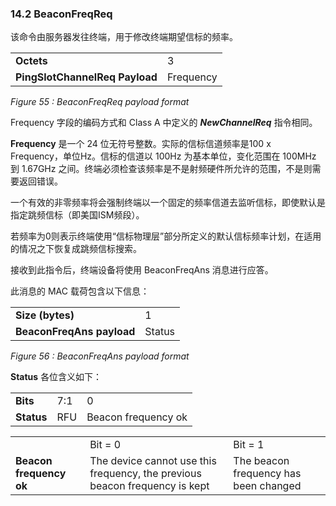 ### 14.2 BeaconFreqReq

该命令由服务器发往终端，用于修改终端期望信标的频率。

<table class="lora-table">
   <tr>
      <td><b>Octets</b></td>
      <td>3</td>
   </tr>
   <tr>
      <td><b>PingSlotChannelReq Payload</b></td>
      <td>Frequency</td>
   </tr>
</table>

*Figure 55 : BeaconFreqReq payload format*

Frequency 字段的编码方式和 Class A 中定义的 ***NewChannelReq*** 指令相同。

**Frequency** 是一个 24 位无符号整数。实际的信标信道频率是100 x Frequency，单位Hz。信标的信道以 100Hz 为基本单位，变化范围在 100MHz 到 1.67GHz 之间。终端必须检查该频率是不是射频硬件所允许的范围，不是则需要返回错误。

一个有效的非零频率将会强制终端以一个固定的频率信道去监听信标，即使默认是指定跳频信标（即美国ISM频段）。

若频率为0则表示终端使用“信标物理层”部分所定义的默认信标频率计划，在适用的情况之下恢复成跳频信标搜索。

接收到此指令后，终端设备将使用 BeaconFreqAns 消息进行应答。

此消息的 MAC 载荷包含以下信息：

<table class="lora-table">
   <tr>
      <td><b>Size (bytes)</b></td>
      <td>1</td>
   </tr>
   <tr>
      <td><b>BeaconFreqAns payload </b></td>
      <td>Status</td>
   </tr>
</table>

*Figure 56 : BeaconFreqAns payload format*

**Status** 各位含义如下：

<table class="lora-table">
   <tr>
      <td><b>Bits</b></td>
      <td>7:1</td>
      <td>0</td>
   </tr>
   <tr>
      <td><b>Status</b></td>
      <td>RFU</td>
      <td>Beacon frequency ok</td>
   </tr>
</table>

<table >
   <tr>
      <td></td>
      <td>Bit = 0</td>
      <td>Bit = 1</td>
   </tr>
   <tr>
      <td><b>Beacon frequency ok</b></td>
      <td>The device cannot use this frequency, the previous beacon frequency is kept</td>
      <td>The beacon frequency 
has been changed</td>
   </tr>
</table>

